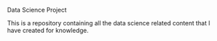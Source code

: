 Data Science Project

This is a repository containing all the data science related content that I have created for knowledge.

